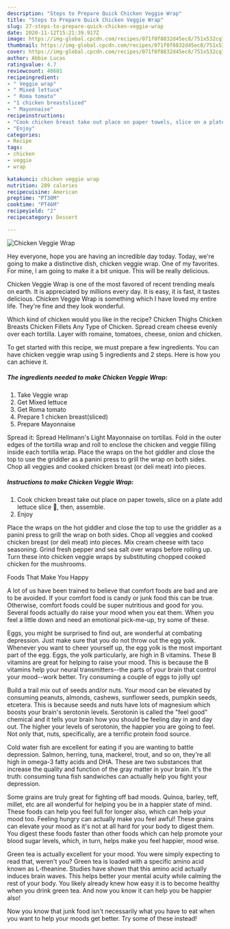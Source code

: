 ```yaml
---
description: "Steps to Prepare Quick Chicken Veggie Wrap"
title: "Steps to Prepare Quick Chicken Veggie Wrap"
slug: 27-steps-to-prepare-quick-chicken-veggie-wrap
date: 2020-11-12T15:21:39.917Z
image: https://img-global.cpcdn.com/recipes/071f0f8832d45ec8/751x532cq70/chicken-veggie-wrap-recipe-main-photo.jpg
thumbnail: https://img-global.cpcdn.com/recipes/071f0f8832d45ec8/751x532cq70/chicken-veggie-wrap-recipe-main-photo.jpg
cover: https://img-global.cpcdn.com/recipes/071f0f8832d45ec8/751x532cq70/chicken-veggie-wrap-recipe-main-photo.jpg
author: Abbie Lucas
ratingvalue: 4.7
reviewcount: 40681
recipeingredient:
- " Veggie wrap"
- " Mixed lettuce"
- " Roma tomato"
- "1 chicken breastsliced"
- " Mayonnaise"
recipeinstructions:
- "Cook chicken breast take out place on paper towels, slice on a plate add lettuce slice 🍅, then, assemble."
- "Enjoy"
categories:
- Recipe
tags:
- chicken
- veggie
- wrap

katakunci: chicken veggie wrap 
nutrition: 289 calories
recipecuisine: American
preptime: "PT30M"
cooktime: "PT46M"
recipeyield: "2"
recipecategory: Dessert

---
```



![Chicken Veggie Wrap](https://img-global.cpcdn.com/recipes/071f0f8832d45ec8/751x532cq70/chicken-veggie-wrap-recipe-main-photo.jpg)

Hey everyone, hope you are having an incredible day today. Today, we're going to make a distinctive dish, chicken veggie wrap. One of my favorites. For mine, I am going to make it a bit unique. This will be really delicious.

Chicken Veggie Wrap is one of the most favored of recent trending meals on earth. It is appreciated by millions every day. It is easy, it is fast, it tastes delicious. Chicken Veggie Wrap is something which I have loved my entire life. They're fine and they look wonderful.

Which kind of chicken would you like in the recipe? Chicken Thighs Chicken Breasts Chicken Fillets Any Type of Chicken. Spread cream cheese evenly over each tortilla. Layer with romaine, tomatoes, cheese, onion and chicken.


To get started with this recipe, we must prepare a few ingredients. You can have chicken veggie wrap using 5 ingredients and 2 steps. Here is how you can achieve it.

<!--inarticleads1-->

##### The ingredients needed to make Chicken Veggie Wrap:

1. Take  Veggie wrap
1. Get  Mixed lettuce
1. Get  Roma tomato
1. Prepare 1 chicken breast(sliced)
1. Prepare  Mayonnaise


Spread it: Spread Hellmann&#39;s Light Mayonnaise on tortillas. Fold in the outer edges of the tortilla wrap and roll to enclose the chicken and veggie filling inside each tortilla wrap. Place the wraps on the hot giddler and close the top to use the griddler as a panini press to grill the wrap on both sides. Chop all veggies and cooked chicken breast (or deli meat) into pieces. 

<!--inarticleads2-->

##### Instructions to make Chicken Veggie Wrap:

1. Cook chicken breast take out place on paper towels, slice on a plate add lettuce slice 🍅, then, assemble.
1. Enjoy


Place the wraps on the hot giddler and close the top to use the griddler as a panini press to grill the wrap on both sides. Chop all veggies and cooked chicken breast (or deli meat) into pieces. Mix cream cheese with taco seasoning. Grind fresh pepper and sea salt over wraps before rolling up. Turn these into chicken veggie wraps by substituting chopped cooked chicken for the mushrooms. 

Foods That Make You Happy


A lot of us have been trained to believe that comfort foods are bad and are to be avoided. If your comfort food is candy or junk food this can be true. Otherwise, comfort foods could be super nutritious and good for you. Several foods actually do raise your mood when you eat them. When you feel a little down and need an emotional pick-me-up, try some of these.

Eggs, you might be surprised to find out, are wonderful at combating depression. Just make sure that you do not throw out the egg yolk. Whenever you want to cheer yourself up, the egg yolk is the most important part of the egg. Eggs, the yolk particularly, are high in B vitamins. These B vitamins are great for helping to raise your mood. This is because the B vitamins help your neural transmitters--the parts of your brain that control your mood--work better. Try consuming a couple of eggs to jolly up!

Build a trail mix out of seeds and/or nuts. Your mood can be elevated by consuming peanuts, almonds, cashews, sunflower seeds, pumpkin seeds, etcetera. This is because seeds and nuts have lots of magnesium which boosts your brain's serotonin levels. Serotonin is called the "feel good" chemical and it tells your brain how you should be feeling day in and day out. The higher your levels of serotonin, the happier you are going to feel. Not only that, nuts, specifically, are a terrific protein food source.

Cold water fish are excellent for eating if you are wanting to battle depression. Salmon, herring, tuna, mackerel, trout, and so on, they're all high in omega-3 fatty acids and DHA. These are two substances that increase the quality and function of the gray matter in your brain. It's the truth: consuming tuna fish sandwiches can actually help you fight your depression. 

Some grains are truly great for fighting off bad moods. Quinoa, barley, teff, millet, etc are all wonderful for helping you be in a happier state of mind. These foods can help you feel full for longer also, which can help your mood too. Feeling hungry can actually make you feel awful! These grains can elevate your mood as it's not at all hard for your body to digest them. You digest these foods faster than other foods which can help promote your blood sugar levels, which, in turn, helps make you feel happier, mood wise.

Green tea is actually excellent for your mood. You were simply expecting to read that, weren't you? Green tea is loaded with a specific amino acid known as L-theanine. Studies have shown that this amino acid actually induces brain waves. This helps better your mental acuity while calming the rest of your body. You likely already knew how easy it is to become healthy when you drink green tea. And now you know it can help you be happier also!

Now you know that junk food isn't necessarily what you have to eat when you want to help your moods get better. Try some of these instead!

